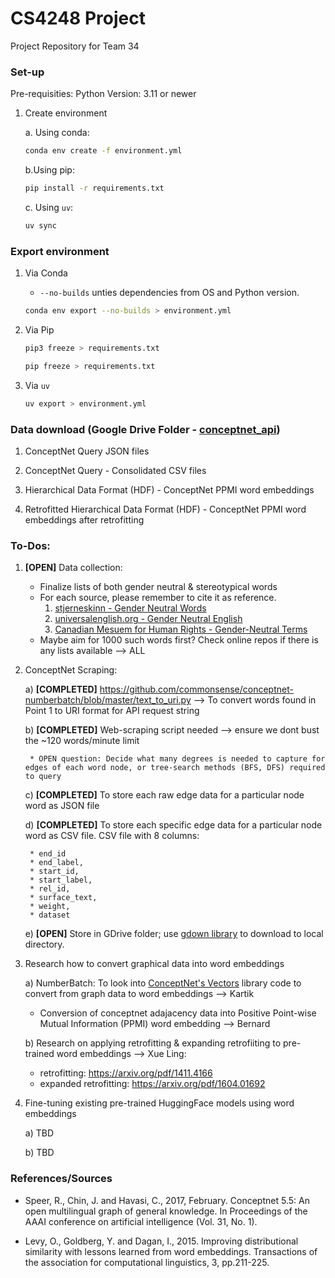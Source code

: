 # CS4248 Project
Project Repository for Team 34


### Set-up

Pre-requisities: Python Version: 3.11 or newer

1. Create environment 

    a. Using conda:

    ```bash
    conda env create -f environment.yml
    ```

    b.Using pip:
    ```bash
    pip install -r requirements.txt
    ```

    c. Using `uv`:
    ```bash
    uv sync
    ```



### Export environment

1. Via Conda

    * `--no-builds` unties dependencies from OS and Python version.

    ```bash
    conda env export --no-builds > environment.yml
    ```

2. Via Pip
    ```bash
    pip3 freeze > requirements.txt
    ```
    ```bash
    pip freeze > requirements.txt
    ```

3. Via `uv`
    ```bash
    uv export > environment.yml
    ```

### Data download (Google Drive Folder - [conceptnet_api](https://drive.google.com/drive/folders/1uRUyJ6fJibOaSdrZ3C-0QXYwrtH4Efj7?usp=sharing))

1. ConceptNet Query JSON files

2. ConceptNet Query - Consolidated CSV files

3. Hierarchical Data Format (HDF) - ConceptNet PPMI word embeddings 

4. Retrofitted Hierarchical Data Format (HDF) - ConceptNet PPMI word embeddings  after retrofitting


### To-Dos:

1. **[OPEN]** Data collection: 
    * Finalize lists of both gender neutral & stereotypical words
    * For each source, please remember to cite it as reference.
        1. [stjerneskinn - Gender Neutral Words](https://stjerneskinn.com/gender-neutral-words.htm)
        2. [universalenglish.org - Gender Neutral English](https://universalenglish.org/gender-neutral-english/)
        3. [Canadian Mesuem for Human Rights - Gender-Neutral Terms](https://id.humanrights.ca/appendix-b/)
    * Maybe aim for 1000 such words first? Check online repos if there is any lists available --> ALL

2. ConceptNet Scraping:

    a) **[COMPLETED]** https://github.com/commonsense/conceptnet-numberbatch/blob/master/text_to_uri.py —> To convert words found in Point 1 to URI format for API request string
    
    b) **[COMPLETED]** Web-scraping script needed —> ensure we dont bust the ~120 words/minute limit
        
        * OPEN question: Decide what many degrees is needed to capture for edges of each word node, or tree-search methods (BFS, DFS) required to query
    
    c) **[COMPLETED]** To store each raw edge data for a particular node word as JSON file

    d) **[COMPLETED]** To store each specific edge data for a particular node word as CSV file. CSV file with 8 columns:

        * end_id
        * end_label,
        * start_id,
        * start_label,
        * rel_id,
        * surface_text,
        * weight,
        * dataset
    
    e) **[OPEN]** Store in GDrive folder; use [gdown library](https://github.com/wkentaro/gdown) to download to local directory.

3. Research how to convert graphical data into word embeddings
    
    a) NumberBatch: To look into [ConceptNet's Vectors](https://github.com/commonsense/conceptnet5/tree/master/conceptnet5/vectors) library code to convert from graph data to word embeddings --> Kartik
    * Conversion of conceptnet adajacency data into Positive Point-wise Mutual Information (PPMI) word embedding --> Bernard
    
    b) Research on applying retrofitting & expanding retrofiiting to pre-trained word embeddings --> Xue Ling:
    * retrofitting: https://arxiv.org/pdf/1411.4166
    * expanded retrofitting: https://arxiv.org/pdf/1604.01692

4. Fine-tuning existing pre-trained HuggingFace models using word embeddings

    a) TBD

    b) TBD

### References/Sources
* Speer, R., Chin, J. and Havasi, C., 2017, February. Conceptnet 5.5: An open multilingual graph of general knowledge. In Proceedings of the AAAI conference on artificial intelligence (Vol. 31, No. 1).

* Levy, O., Goldberg, Y. and Dagan, I., 2015. Improving distributional similarity with lessons learned from word embeddings. Transactions of the association for computational linguistics, 3, pp.211-225.


